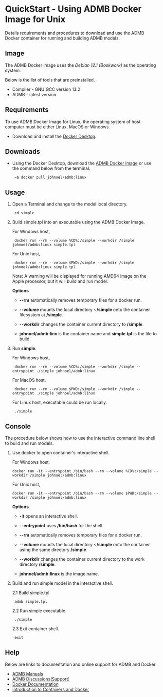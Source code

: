QuickStart - Using ADMB Docker Image for Unix
=============================================

Details requirements and procedures to download and use the ADMB Docker container for running and building ADMB models.

Image
-----

The ADMB Docker image uses the *Debian 12.1 (Bookwork)* as the operating system.

Below is the list of tools that are preinstalled.

* Compiler - GNU GCC version 13.2 
* ADMB - latest version

Requirements
------------

To use ADMB Docker Image for Linux, the operating system of host computer must be either Linux, MacOS or Windows.

* Download and install the [Docker Desktop](https://www.docker.com/products/docker-desktop/).

Downloads
---------

* Using the Docker Desktop, download the [ADMB Docker Image](https://hub.docker.com/r/johnoel/admb/) or use the command below from the terminal.

       ~$ docker pull johnoel/admb:linux

Usage
-----

1. Open a Terminal and change to the model local directory.

        cd simple

2. Build simple.tpl into an executable using the ADMB Docker Image.

   For Windows host,
   
        docker run --rm --volume %CD%:/simple --workdir /simple johnoel/admb:linux simple.tpl

   For Unix host,

        docker run --rm --volume $PWD:/simple --workdir /simple johnoel/admb:linux simple.tpl

   Note: A warning will be displayed for running AMD64 image on the Apple processor, but it will build and run model. 

    **Options**

    * **--rm** automatically removes temporary files for a docker run.

    * **--volume** mounts the local directory **~/simple** onto the container filesystem at **/simple**.

    * **--workdir** changes the container current directory to **/simple**. 

    * **johnoel/admb:linx** is the container name and **simple.tpl** is the file to build.

4. Run **simple**.

   For Windows host,

        docker run --rm --volume %CD%:/simple --workdir /simple --entrypoint ./simple johnoel/admb:linux
        
   For MacOS host,

        docker run --rm --volume $PWD:/simple --workdir /simple --entrypoint ./simple johnoel/admb:linux

   For Linux host, executable could be run locally.
   
        ./simple

Console
-------

The procedure below shows how to use the interactive command line shell to build and run models.

1. Use docker to open container's interactive shell.

   For Windows host,
   
       docker run -it --entrypoint /bin/bash --rm --volume %CD%:/simple --workdir /simple johnoel/admb:linux

   For Unix host,
   
       docker run -it --entrypoint /bin/bash --rm --volume $PWD:/simple --workdir /simple johnoel/admb:linux

    **Options**

    * **-it** opens an interactive shell.

    * **--entrypoint** uses **/bin/bash** for the shell.

    * **--rm** automatically removes temporary files for a docker run.

    * **--volume** mounts the local directory **~/simple** onto the container using the same directory **/simple**.

    * **--workdir** changes the container current directory to the work directory **/simple**. 

    * **johnoel/admb:linux** is the image name.

3. Build and run simple model in the interactive shell.
    
      2.1 Build simple.tpl.

        admb simple.tpl

      2.2 Run simple executable.

        ./simple

      2.3 Exit container shell.

        exit

Help
----

Below are links to documentation and online support for ADMB and Docker.

* [ADMB Manuals](https://www.admb-project.org/docs/manuals/)
* [ADMB Discussions(Support)](https://github.com/admb-project/admb/discussions)
* [Docker Documentation](https://docs.docker.com/)
* [Introduction to Containers and Docker](https://learn.microsoft.com/en-us/dotnet/architecture/microservices/container-docker-introduction/)
